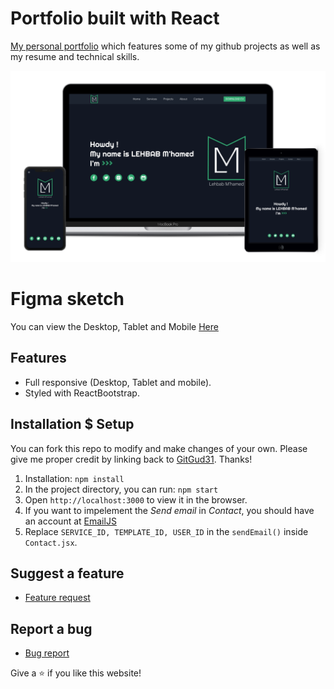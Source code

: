 # Portfolio built with React

[My personal portfolio](https://lehbabmhamed.netlify.app/) which features some of my github projects as well as my resume and technical skills.

<img src="./src/Mockup.png">

# Figma sketch
You can view the Desktop, Tablet and Mobile [Here](https://www.figma.com/file/PojJcK22YxLabnITOeZHTV/React-portfolio?node-id=12%3A4)

## Features
 * Full responsive (Desktop, Tablet and mobile).
 * Styled with ReactBootstrap.

## Installation $ Setup
You can fork this repo to modify and make changes of your own. Please give me proper credit by linking back to [GitGud31](https://github.com/GitGud31). Thanks!

1. Installation: `npm install`
2. In the project directory, you can run: `npm start`
3. Open `http://localhost:3000` to view it in the browser.
4. If you want to impelement the *Send email* in *Contact*, you should have an account at [EmailJS](https://www.emailjs.com/)
5. Replace `SERVICE_ID, TEMPLATE_ID, USER_ID` in the `sendEmail()` inside `Contact.jsx`.

## Suggest a feature
* [Feature request](https://github.com/GitGud31/public-react-portfolio/issues)
## Report a bug
* [Bug report](https://github.com/GitGud31/public-react-portfolio/issues)

Give a ⭐ if you like this website!